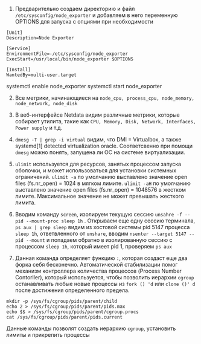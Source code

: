 1. Предварительно создаем директорию и файл `/etc/sysconfig/node_exporter` и добавляем в него переменную OPTIONS для запуска с опциями при необходимости
```
[Unit]
Description=Node Exporter

[Service]
EnvironmentFile=-/etc/sysconfig/node_exporter
ExecStart=/usr/local/bin/node_exporter $OPTIONS

[Install]
WantedBy=multi-user.target
```
systemctl enable node_exporter
systemctl start node_exporter

2. Все метрики, начинающиеся на `node_cpu, process_cpu, node_memory, node_network, node_disk`

3. В веб-интерфейсе Netdata видим различные метрики, которые собирает утилита, такие как `CPU, Memory, Disk, Network, Interfaces, Power supply` и т.д.

4. `dmesg -T | grep -i virtual` видим, что DMI = Virtualbox, а также systemd[1] detected virtualization oracle. Соответсвенно при помощи `dmesg` можно понять, запущена ли ОС на системе виртуализации.

5. `ulimit` используется для ресурсов, занятых процессом запуска оболочки, и может использоваться для установки системных ограничений. 
`ulimit -a` по умолчанию выставлено значение open files (fs.nr_open) = 1024 в мягком лимите. `ulimit -aH` по умолчанию выставлено значение open files (fs.nr_open) = 1048576 в жестком лимите. Максимальное значение не может превышать жесткого лимита.

6. Вводим команду `screen`, изолируем текущую сессию `unsahre -f --pid --mount-proc sleep 1h` . Открываем еще одну сессию терминала, `ps aux | grep sleep` видим из хостовой системы pid 5147 процесса `sleep 1h`, ответвленного от `unshare`, вводим `nsenter --target 5147 --pid --mount` и попадаем обратно в изолированную сессию с процессом `sleep 1h`, который имеет pid 1, проверяем `ps aux`

7. Данная команда определяет функцию `:`, которая создаст еще два форка себя бесконечно. Автоматической стабилизации помог механизм контроллера количества процессов (Process Number Contorller), который используется, чтобы позволить иерархии `cgroup` останавливать любые новые процессы из `fork () 'd` или `clone ()' d` после достижения определенного предела.
```
mkdir -p /sys/fs/cgroup/pids/parent/child
echo 2 > /sys/fs/cgroup/pids/parent/pids.max
echo $$ > /sys/fs/cgroup/pids/parent/cgroup.procs
cat /sys/fs/cgroup/pids/parent/pids.current
```
Данные команды позволят создать иерархию `cgroup`, установить лимиты и прикрепить процессы
